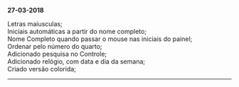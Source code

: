 **27-03-2018**

Letras maíusculas;<br>
Iniciais automáticas a partir do nome completo;<br>
Nome Completo quando passar o mouse nas iniciais do painel;<br>
Ordenar pelo número do quarto;<br>
Adicionado pesquisa no Controle;<br>
Adicionado relógio, com data e dia da semana;<br>
Criado versão colorida;<br>

----------
